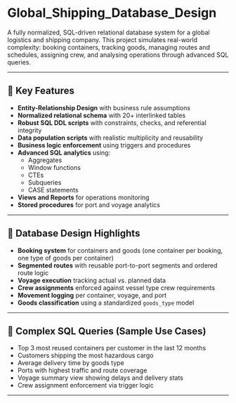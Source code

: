# Global_Shipping_Database_Design

A fully normalized, SQL-driven relational database system for a global logistics and shipping company. This project simulates real-world complexity: booking containers, tracking goods, managing routes and schedules, assigning crew, and analysing operations through advanced SQL queries.

---

## 🚀 Key Features

- **Entity-Relationship Design** with business rule assumptions
- **Normalized relational schema** with 20+ interlinked tables
- **Robust SQL DDL scripts** with constraints, checks, and referential integrity
- **Data population scripts** with realistic multiplicity and reusability
- **Business logic enforcement** using triggers and procedures
- **Advanced SQL analytics** using:
  - Aggregates
  - Window functions
  - CTEs
  - Subqueries
  - CASE statements
- **Views and Reports** for operations monitoring
- **Stored procedures** for port and voyage analytics

---

## 🧱 Database Design Highlights

- **Booking system** for containers and goods (one container per booking, one type of goods per container)
- **Segmented routes** with reusable port-to-port segments and ordered route logic
- **Voyage execution** tracking actual vs. planned data
- **Crew assignments** enforced against vessel type crew requirements
- **Movement logging** per container, voyage, and port
- **Goods classification** using a standardized `goods_type` model

---

## 🔎 Complex SQL Queries (Sample Use Cases)

- Top 3 most reused containers per customer in the last 12 months
- Customers shipping the most hazardous cargo
- Average delivery time by goods type
- Ports with highest traffic and route coverage
- Voyage summary view showing delays and delivery stats
- Crew assignment enforcement via trigger logic

---

